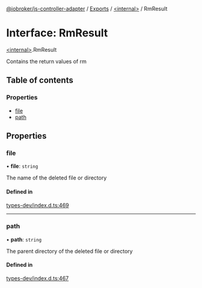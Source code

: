 [@iobroker/js-controller-adapter](../README.md) / [Exports](../modules.md) / [\<internal\>](../modules/internal_.md) / RmResult

# Interface: RmResult

[\<internal\>](../modules/internal_.md).RmResult

Contains the return values of rm

## Table of contents

### Properties

- [file](internal_.RmResult.md#file)
- [path](internal_.RmResult.md#path)

## Properties

### file

• **file**: `string`

The name of the deleted file or directory

#### Defined in

[types-dev/index.d.ts:469](https://github.com/ioBroker/ioBroker.js-controller/blob/6037ce8ae/packages/types-dev/index.d.ts#L469)

___

### path

• **path**: `string`

The parent directory of the deleted file or directory

#### Defined in

[types-dev/index.d.ts:467](https://github.com/ioBroker/ioBroker.js-controller/blob/6037ce8ae/packages/types-dev/index.d.ts#L467)
